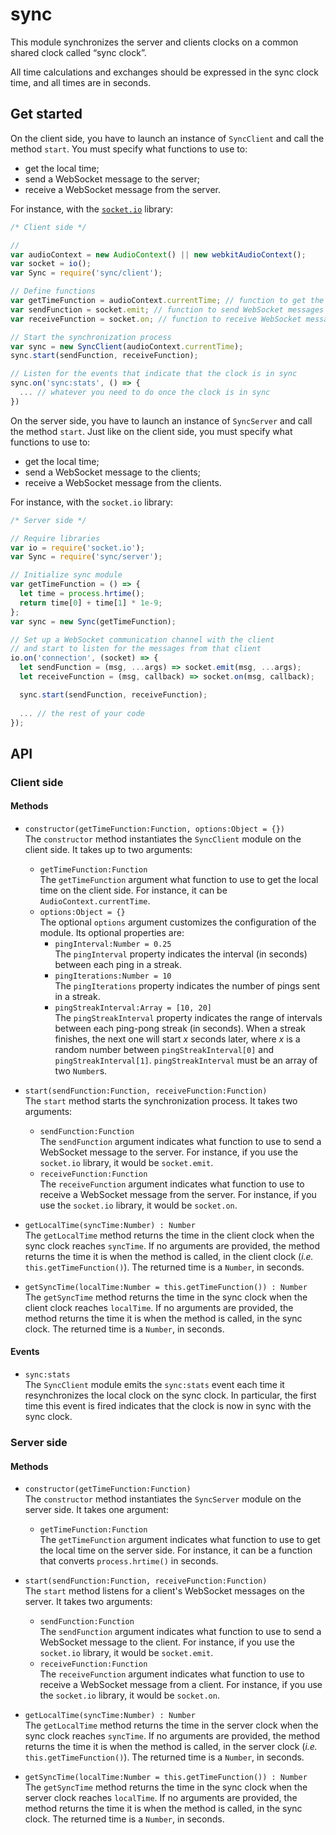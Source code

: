 # sync

This module synchronizes the server and clients clocks on a common shared clock called “sync clock”.

All time calculations and exchanges should be expressed in the sync clock time, and all times are in seconds.

## Get started

On the client side, you have to launch an instance of `SyncClient` and call the method `start`. You must specify what functions to use to:

- get the local time;
- send a WebSocket message to the server;
- receive a WebSocket message from the server.

For instance, with the [`socket.io`](https://github.com/Automattic/socket.io) library:

```javascript
/* Client side */

// 
var audioContext = new AudioContext() || new webkitAudioContext();
var socket = io();
var Sync = require('sync/client');

// Define functions
var getTimeFunction = audioContext.currentTime; // function to get the local time
var sendFunction = socket.emit; // function to send WebSocket messages to the server
var receiveFunction = socket.on; // function to receive WebSocket messages from the server

// Start the synchronization process
var sync = new SyncClient(audioContext.currentTime);
sync.start(sendFunction, receiveFunction);

// Listen for the events that indicate that the clock is in sync
sync.on('sync:stats', () => {
  ... // whatever you need to do once the clock is in sync
})
```

On the server side, you have to launch an instance of `SyncServer` and call the method `start`. Just like on the client side, you must specify what functions to use to:

- get the local time;
- send a WebSocket message to the clients;
- receive a WebSocket message from the clients.

For instance, with the `socket.io` library:

```javascript
/* Server side */

// Require libraries
var io = require('socket.io');
var Sync = require('sync/server');

// Initialize sync module
var getTimeFunction = () => {
  let time = process.hrtime();
  return time[0] + time[1] * 1e-9;
};
var sync = new Sync(getTimeFunction);

// Set up a WebSocket communication channel with the client
// and start to listen for the messages from that client
io.on('connection', (socket) => {
  let sendFunction = (msg, ...args) => socket.emit(msg, ...args);
  let receiveFunction = (msg, callback) => socket.on(msg, callback);

  sync.start(sendFunction, receiveFunction);
  
  ... // the rest of your code
});
```

## API

### Client side

#### Methods

- `constructor(getTimeFunction:Function, options:Object = {})`  
  The `constructor`  method instantiates the `SyncClient` module on the client side. It takes up to two arguments:
  - `getTimeFunction:Function`  
     The `getTimeFunction` argument what function to use to get the local time on the client side. For instance, it can be `AudioContext.currentTime`.
  - `options:Object = {}`  
    The optional `options` argument customizes the configuration of the module. Its optional properties are:
    - `pingInterval:Number = 0.25`  
      The `pingInterval` property indicates the interval (in seconds) between each ping in a streak.
    - `pingIterations:Number = 10`  
      The `pingIterations` property indicates the number of pings sent in a streak.
    - `pingStreakInterval:Array = [10, 20]`  
      The `pingStreakInterval` property indicates the range of intervals between each ping-pong streak (in seconds). When a streak finishes, the next one will start *x* seconds later, where *x* is a random number between `pingStreakInterval[0]` and `pingStreakInterval[1]`. `pingStreakInterval` must be an array of two `Number`s.

- `start(sendFunction:Function, receiveFunction:Function)`  
  The `start` method starts the synchronization process. It takes two arguments:
  - `sendFunction:Function`  
    The `sendFunction` argument indicates what function to use to send a WebSocket message to the server. For instance, if you use the `socket.io` library, it would be `socket.emit`.
  - `receiveFunction:Function`  
    The `receiveFunction` argument indicates what function to use to receive a WebSocket message from the server. For instance, if you use the `socket.io` library, it would be `socket.on`.

- `getLocalTime(syncTime:Number) : Number`  
  The `getLocalTime` method returns the time in the client clock when the sync clock reaches `syncTime`. If no arguments are provided, the method returns the time it is when the method is called, in the client clock (*i.e.* `this.getTimeFunction()`). The returned time is a `Number`, in seconds.

- `getSyncTime(localTime:Number = this.getTimeFunction()) : Number`  
  The `getSyncTime` method returns the time in the sync clock when the client clock reaches `localTime`. If no arguments are provided, the method returns the time it is when the method is called, in the sync clock. The returned time is a `Number`, in seconds.

#### Events

- `sync:stats`  
  The `SyncClient` module emits the `sync:stats` event each time it resynchronizes the local clock on the sync clock. In particular, the first time this event is fired indicates that the clock is now in sync with the sync clock.

### Server side

#### Methods

- `constructor(getTimeFunction:Function)`  
  The `constructor`  method instantiates the `SyncServer` module on the server side. It takes one argument:
  - `getTimeFunction:Function`  
     The `getTimeFunction` argument indicates what function to use to get the local time on the server side. For instance, it can be a function that converts `process.hrtime()` in seconds.

- `start(sendFunction:Function, receiveFunction:Function)`  
  The `start` method listens for a client's WebSocket messages on the server. It takes two arguments:
  - `sendFunction:Function`  
    The `sendFunction` argument indicates what function to use to send a WebSocket message to the client. For instance, if you use the `socket.io` library, it would be `socket.emit`.
  - `receiveFunction:Function`  
    The `receiveFunction` argument indicates what function to use to receive a WebSocket message from a client. For instance, if you use the `socket.io` library, it would be `socket.on`.

- `getLocalTime(syncTime:Number) : Number`  
  The `getLocalTime` method returns the time in the server clock when the sync clock reaches `syncTime`. If no arguments are provided, the method returns the time it is when the method is called, in the server clock (*i.e.* `this.getTimeFunction()`). The returned time is a `Number`, in seconds.

- `getSyncTime(localTime:Number = this.getTimeFunction()) : Number`  
  The `getSyncTime` method returns the time in the sync clock when the server clock reaches `localTime`. If no arguments are provided, the method returns the time it is when the method is called, in the sync clock. The returned time is a `Number`, in seconds.